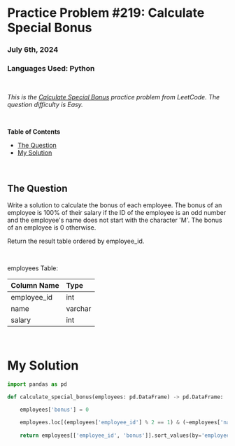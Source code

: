 # **Practice Problem #219: Calculate Special Bonus**
### July 6th, 2024
### Languages Used: Python

<br>

*This is the [Calculate Special Bonus](https://leetcode.com/problems/calculate-special-bonus/description/?lang=pythondata) practice problem from LeetCode. The question difficulty is Easy.*

<br>

**Table of Contents**

-   [The Question](#the-question)
-   [My Solution](#my-solution)
  
<br>

## The Question

Write a solution to calculate the bonus of each employee. The bonus of an employee is 100% of their salary if the ID of the employee is an odd number and the employee's name does not start with the character 'M'. The bonus of an employee is 0 otherwise.

Return the result table ordered by employee_id.

<br>

employees Table:

| Column Name   | Type    |
|:--------------|:--------|
| employee_id   | int     |
| name          | varchar |
| salary        | int     |

<br>

# My Solution

``` Python
import pandas as pd

def calculate_special_bonus(employees: pd.DataFrame) -> pd.DataFrame:

    employees['bonus'] = 0

    employees.loc[(employees['employee_id'] % 2 == 1) & (~employees['name'].str.startswith('M')), 'bonus'] = employees['salary']
    
    return employees[['employee_id', 'bonus']].sort_values(by='employee_id', ascending=True)
```
